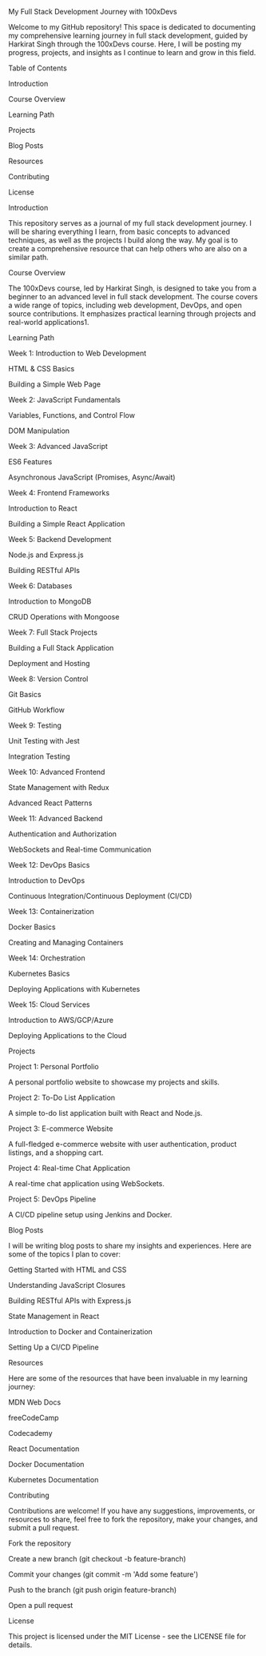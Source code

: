 My Full Stack Development Journey with 100xDevs

Welcome to my GitHub repository! This space is dedicated to documenting my comprehensive learning journey in full stack development, guided by Harkirat Singh through the 100xDevs course. Here, I will be posting my progress, projects, and insights as I continue to learn and grow in this field.

Table of Contents

Introduction

Course Overview

Learning Path

Projects

Blog Posts

Resources

Contributing

License

Introduction

This repository serves as a journal of my full stack development journey. I will be sharing everything I learn, from basic concepts to advanced techniques, as well as the projects I build along the way. My goal is to create a comprehensive resource that can help others who are also on a similar path.

Course Overview

The 100xDevs course, led by Harkirat Singh, is designed to take you from a beginner to an advanced level in full stack development. The course covers a wide range of topics, including web development, DevOps, and open source contributions. It emphasizes practical learning through projects and real-world applications1.

Learning Path

Week 1: Introduction to Web Development

HTML & CSS Basics

Building a Simple Web Page

Week 2: JavaScript Fundamentals

Variables, Functions, and Control Flow

DOM Manipulation

Week 3: Advanced JavaScript

ES6 Features

Asynchronous JavaScript (Promises, Async/Await)

Week 4: Frontend Frameworks

Introduction to React

Building a Simple React Application

Week 5: Backend Development

Node.js and Express.js

Building RESTful APIs

Week 6: Databases

Introduction to MongoDB

CRUD Operations with Mongoose

Week 7: Full Stack Projects

Building a Full Stack Application

Deployment and Hosting

Week 8: Version Control

Git Basics

GitHub Workflow

Week 9: Testing

Unit Testing with Jest

Integration Testing

Week 10: Advanced Frontend

State Management with Redux

Advanced React Patterns

Week 11: Advanced Backend

Authentication and Authorization

WebSockets and Real-time Communication

Week 12: DevOps Basics

Introduction to DevOps

Continuous Integration/Continuous Deployment (CI/CD)

Week 13: Containerization

Docker Basics

Creating and Managing Containers

Week 14: Orchestration

Kubernetes Basics

Deploying Applications with Kubernetes

Week 15: Cloud Services

Introduction to AWS/GCP/Azure

Deploying Applications to the Cloud


Projects

Project 1: Personal Portfolio

A personal portfolio website to showcase my projects and skills.

Project 2: To-Do List Application

A simple to-do list application built with React and Node.js.


Project 3: E-commerce Website

A full-fledged e-commerce website with user authentication, product listings, and a shopping cart.

Project 4: Real-time Chat Application

A real-time chat application using WebSockets.

Project 5: DevOps Pipeline

A CI/CD pipeline setup using Jenkins and Docker.

Blog Posts

I will be writing blog posts to share my insights and experiences. Here are some of the topics I plan to cover:

Getting Started with HTML and CSS

Understanding JavaScript Closures

Building RESTful APIs with Express.js

State Management in React

Introduction to Docker and Containerization

Setting Up a CI/CD Pipeline

Resources

Here are some of the resources that have been invaluable in my learning journey:

MDN Web Docs

freeCodeCamp

Codecademy

React Documentation

Docker Documentation

Kubernetes Documentation

Contributing

Contributions are welcome! If you have any suggestions, improvements, or resources to share, feel free to fork the repository, make your changes, and submit a pull request.

Fork the repository

Create a new branch (git checkout -b feature-branch)

Commit your changes (git commit -m 'Add some feature')

Push to the branch (git push origin feature-branch)


Open a pull request

License

This project is licensed under the MIT License - see the LICENSE file for details.
